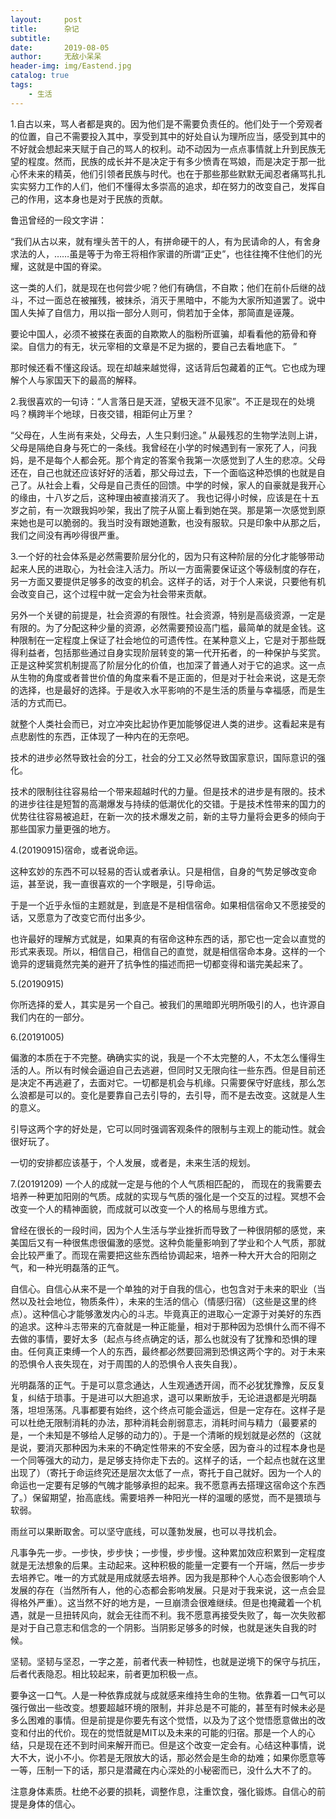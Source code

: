 ```yaml
---
layout:     post
title:      杂记
subtitle:   
date:       2019-08-05
author:     无敌小呆呆
header-img: img/Eastend.jpg
catalog: true
tags:
    - 生活
---
```




1.自古以来，骂人者都是爽的。因为他们是不需要负责任的。他们处于一个旁观者的位置，自己不需要投入其中，享受到其中的好处自认为理所应当，感受到其中的不好就会想起来天赋于自己的骂人的权利。动不动因为一点点事情就上升到民族无望的程度。然而，民族的成长并不是决定于有多少愤青在骂娘，而是决定于那一批心怀未来的精英，他们引领者民族与时代。也在于那些那些默默无闻忍者痛骂扎扎实实努力工作的人们，他们不懂得太多崇高的追求，却在努力的改变自己，发挥自己的作用，这本身也是对于民族的贡献。

鲁迅曾经的一段文字讲：

“我们从古以来，就有埋头苦干的人，有拼命硬干的人，有为民请命的人，有舍身求法的人，……虽是等于为帝王将相作家谱的所谓“正史”，也往往掩不住他们的光耀，这就是中国的脊梁。

这一类的人们，就是现在也何尝少呢？他们有确信，不自欺；他们在前仆后继的战斗，不过一面总在被摧残，被抹杀，消灭于黑暗中，不能为大家所知道罢了。说中国人失掉了自信力，用以指一部分人则可，倘若加于全体，那简直是诬蔑。

要论中国人，必须不被搽在表面的自欺欺人的脂粉所诓骗，却看看他的筋骨和脊梁。自信力的有无，状元宰相的文章是不足为据的，要自己去看地底下。
”

那时候还看不懂这段话。现在却越来越觉得，这话背后包藏着的正气。它也成为理解个人与家国天下的最高的解释。

2.我很喜欢的一句诗：“人言落日是天涯，望极天涯不见家”。不正是现在的处境吗？横跨半个地球，日夜交错，相距何止万里？

“父母在，人生尚有来处，父母去，人生只剩归途。” 从最残忍的生物学法则上讲，父母是隔绝自身与死亡的一条线。我曾经在小学的时候遇到有一家死了人，问我妈，是不是每个人都会死。那个肯定的答案令我第一次感觉到了人生的悲凉。父母还在，自己也就还应该好好的活着，那父母过去，下一个面临这种恐惧的也就是自己了。从社会上看，父母是自己责任的回馈。中学的时候，家人的自豪就是我开心的缘由，十八岁之后，这种理由被直接消灭了。 我也记得小时候，应该是在十五岁之前，有一次跟我妈吵架，我出了院子从窗上看到她在哭。那是第一次感觉到原来她也是可以脆弱的。我当时没有跟她道歉，也没有服软。只是印象中从那之后，我们之间没有再吵得很严重。


3.一个好的社会体系是必然需要阶层分化的，因为只有这种阶层的分化才能够带动起来人民的进取心，为社会注入活力。所以一方面需要保证这个等级制度的存在，另一方面又要提供足够多的改变的机会。这样子的话，对于个人来说，只要他有机会改变自己，这个过程中就一定会为社会带来贡献。

另外一个关键的前提是，社会资源的有限性。社会资源，特别是高级资源，一定是有限的。为了分配这种少量的资源，必然需要预设高门槛，最简单的就是金钱。这种限制在一定程度上保证了社会地位的可遗传性。在某种意义上，它是对于那些既得利益者，包括那些通过自身实现阶层转变的第一代开拓者，的一种保护与奖赏。正是这种奖赏机制提高了阶层分化的价值，也加深了普通人对于它的追求。这一点从生物的角度或者普世价值的角度来看不是正面的，但是对于社会来说，这是无奈的选择，也是最好的选择。于是收入水平影响的不是生活的质量与幸福感，而是生活的方式而已。


就整个人类社会而已，对立冲突比起协作更加能够促进人类的进步。这看起来是有点悲剧性的东西，正体现了一种内在的无奈吧。

技术的进步必然导致社会的分工，社会的分工又必然导致国家意识，国际意识的强化。

技术的限制往往容易给一个带来超越时代的力量。但是技术的进步是有限的。技术的进步往往是短暂的高潮爆发与持续的低潮优化的交错。于是技术性带来的国力的优势往往容易被追赶，在新一次的技术爆发之前，新的主导力量将会更多的倾向于那些国家力量更强的地方。

4.(20190915)宿命，或者说命运。

这种玄妙的东西不可以轻易的否认或者承认。只是相信，自身的气势足够改变命运，甚至说，我一直很喜欢的一个字眼是，引导命运。

于是一个近乎永恒的主题就是，到底是不是相信宿命。如果相信宿命又不愿接受的话，又愿意为了改变它而付出多少。

也许最好的理解方式就是，如果真的有宿命这种东西的话，那它也一定会以直觉的形式来表现。所以，相信自己，相信自己的直觉，就是相信宿命本身。这样的一个诡异的逻辑竟然完美的避开了抗争性的描述而把一切都变得和谐完美起来了。

5.(20190915)

你所选择的爱人，其实是另一个自己。被我们的黑暗即光明所吸引的人，也许源自我们内在的一部分。

6.(20191005)

偏激的本质在于不完整。确确实实的说，我是一个不太完整的人，不太怎么懂得生活的人。所以有时候会逼迫自己去逃避，但同时又无限向往一些东西。但是目前还是决定不再逃避了，去面对它。一切都是机会与机缘。只需要保守好底线，那么怎么浪都是可以的。变化是要靠自己去引导的，去引导，而不是去改变。这就是人生的意义。

引导这两个字的好处是，它可以同时强调客观条件的限制与主观上的能动性。就会很好玩了。

一切的安排都应该基于，个人发展，或者是，未来生活的规划。

7.(20191209)
一个人的成就一定是与他的个人气质相匹配的， 而现在的我需要去培养一种更加阳刚的气质。成就的实现与气质的强化是一个交互的过程。冥想不会改变一个人的精神面貌，而成就可以改变一个人的格局与思维方式。

曾经在很长的一段时间，因为个人生活与学业挫折而导致了一种很阴郁的感觉，来美国后又有一种很焦虑很偏激的感觉。这种负能量影响到了学业和个人气质，那就会比较严重了。而现在需要把这些东西给协调起来，培养一种大开大合的阳刚之气，和一种光明磊落的正气。

自信心。自信心从来不是一个单独的对于自我的信心，也包含对于未来的职业（当然以及社会地位，物质条件），未来的生活的信心（情感归宿）（这些是这里的终点）。这种信心才能够激发内心的斗志。毕竟真正的进取心一定源于对美好的东西的追求。这种斗志带来的亢奋就是一种正能量，相对于那种因为恐惧什么而不得不去做的事情，要好太多（起点与终点确定的话，那么也就没有了犹豫和恐惧的理由。任何真正束缚一个人的东西，最终都必然要回溯到恐惧这两个字的。对于未来的恐惧令人丧失现在，对于周围的人的恐惧令人丧失自我）。

光明磊落的正气。于是可以意念通达，人生观通透开阔，而不必犹犹豫豫，反反复复，纠结于琐事。于是进可以大胆追求，退可以果断放手，无论进退都是光明磊落，坦坦荡荡。凡事都要有始终，这个终点可能会遥远，但是一定存在。这样子是可以杜绝无限制消耗的办法，那种消耗会削弱意志，消耗时间与精力（最要紧的是，一个未知是不够给人足够的动力的）。于是一个清晰的规划就是必然的（这就是说，要消灭那种因为未来的不确定性带来的不安全感，因为奋斗的过程本身也是一个同等强大的动力，是足够支持你走下去的。这样子的话，一个起点也就在这里出现了）（寄托于命运终究还是层次太低了一点，寄托于自己就好。因为一个人的命运也一定要有足够的气魄才能够承担的起来。我不愿意再去搭理这宿命这个东西了。）保留期望，抬高底线。需要培养一种阳光一样的温暖的感觉，而不是猥琐与软弱。

雨丝可以果断取舍。可以坚守底线，可以蓬勃发展，也可以寻找机会。

凡事争先一步。一步快，步步快；一步慢，步步慢。这种累加效应积累到一定程度就是无法想象的后果。主动起来。这种积极的能量一定要有一个开端，然后一步步去培养它。唯一的方式就是用成就感去培养。因为我是那种个人心态会很影响个人发展的存在（当然所有人，他的心态都会影响发展。只是对于我来说，这一点会显得格外严重）。这当然不好的地方是，一旦崩溃会很难继续。但是也掩藏着一个机遇，就是一旦扭转风向，就会无往而不利。我不愿意再接受失败了，每一次失败都是对于自己意志和信念的一个阴影。当阴影足够多的时候，也就是迷失自我的时候。

坚韧。坚韧与坚忍，一字之差，前者代表一种韧性，也就是逆境下的保守与抗压，后者代表隐忍。相比较起来，前者更加积极一点。

要争这一口气。人是一种依靠成就与成就感来维持生命的生物。依靠着一口气可以强行做出一些改变。想要超越环境的限制，并非总是不可能的，甚至有时候未必是多么困难的事情。但是前提是你要先有这个觉悟，以及为了这个觉悟愿意做出的改变和付出的代价。现在的觉悟就是MIT以及未来的可能的归宿。那是一个人的心结，只是现在还不到时间来解开而已。但是这个改变一定会有。心结这种事情，说大不大，说小不小。你若是无限放大的话，那必然会是生命的劫难；如果你愿意等一等，压制一下的话，那只是潜藏在内心深处的小秘密而已，没什么大不了的。

注意身体素质。杜绝不必要的损耗，调整作息，注重饮食，强化锻炼。自信心的前提是身体的信心。


